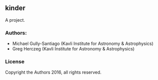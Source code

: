 kinder
---

A project.

### Authors:  
- Michael Gully-Santiago (Kavli Institute for Astronomy & Astrophysics)
- Greg Herczeg (Kavli Institute for Astronomy & Astrophysics)

### License
Copyright the Authors 2016, all rights reserved.